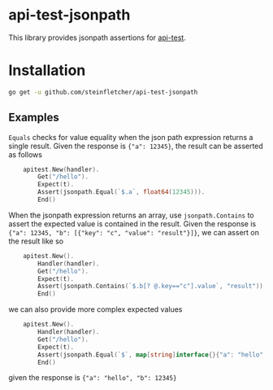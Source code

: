 # api-test-jsonpath

This library provides jsonpath assertions for [api-test](https://github.com/steinfletcher/api-test).

# Installation

```bash
go get -u github.com/steinfletcher/api-test-jsonpath
```

## Examples

`Equals` checks for value equality when the json path expression returns a single result. Given the response is `{"a": 12345}`, the result can be asserted as follows

```go
	apitest.New(handler).
		Get("/hello").
		Expect(t).
		Assert(jsonpath.Equal(`$.a`, float64(12345))).
		End()
```

When the jsonpath expression returns an array, use `jsonpath.Contains` to assert the expected value is contained in the result. Given the response is `{"a": 12345, "b": [{"key": "c", "value": "result"}]}`, we can assert on the result like so

```go
	apitest.New().
		Handler(handler).
		Get("/hello").
		Expect(t).
		Assert(jsonpath.Contains(`$.b[? @.key=="c"].value`, "result")).
		End()
```

we can also provide more complex expected values

```go
	apitest.New().
		Handler(handler).
		Get("/hello").
		Expect(t).
		Assert(jsonpath.Equal(`$`, map[string]interface{}{"a": "hello", "b": float64(12345)})).
		End()
```

given the response is `{"a": "hello", "b": 12345}` 
